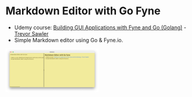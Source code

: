 # Markdown Editor with Go Fyne

- Udemy course: [Building GUI Applications with Fyne and Go (Golang)](https://www.udemy.com/course/building-gui-applications-with-fyne-and-go-golang) - [Trevor Sawler](https://www.udemy.com/user/trevor-sawler/)
- Simple Markdown editor using Go & Fyne.io.

<img src="https://github.com/nvbien2000/fyne_markdown_editor/raw/main/assets/example.png" width="250"/>